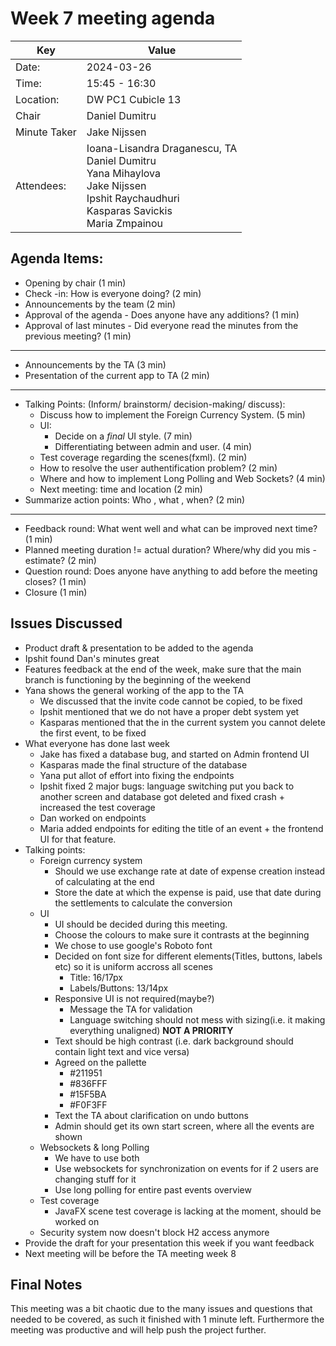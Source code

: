 # Week 7 meeting agenda

| Key          | Value              |
|--------------|--------------------|
| Date:        | 2024-03-26         |
| Time:        | 15:45 - 16:30      |
| Location:    | DW PC1 Cubicle 13  |
| Chair        | Daniel Dumitru     |
| Minute Taker | Jake Nijssen       |
| Attendees:   | Ioana-Lisandra Draganescu, TA<br/> Daniel Dumitru</br> Yana Mihaylova<br/> Jake Nijssen<br/> Ipshit Raychaudhuri<br/> Kasparas Savickis<br/>  Maria Zmpainou |


## Agenda Items:
- Opening by chair (1 min)
- Check -in: How is everyone doing? (2 min)
- Announcements by the team (2 min)
- Approval of the agenda - Does anyone have any additions? (1 min)
- Approval of last minutes - Did everyone read the minutes from the previous meeting? (1 min)
---
- Announcements by the TA (3 min)
- Presentation of the current app to TA (2 min)
---
- Talking Points: (Inform/ brainstorm/ decision-making/ discuss):
    - Discuss how to implement the Foreign Currency System. (5 min)
    - UI:
        - Decide on a *final* UI style. (7 min)
        - Differentiating between admin and user. (4 min)
    - Test coverage regarding the scenes(fxml). (2 min)
    - How to resolve the user authentification problem? (2 min)
    - Where and how to implement Long Polling and Web Sockets? (4 min)
    - Next meeting: time and location (2 min)
- Summarize action points: Who , what , when? (2 min)
---
- Feedback round: What went well and what can be improved next time? (1 min)
- Planned meeting duration != actual duration? Where/why did you mis -estimate? (2 min)
- Question round: Does anyone have anything to add before the meeting closes? (1 min)
- Closure (1 min)

## Issues Discussed
- Product draft & presentation to be added to the agenda
- Ipshit found Dan's minutes great
- Features feedback at the end of the week, make sure that the main branch is functioning by the beginning of the weekend
- Yana shows the general working of the app to the TA
    - We discussed that the invite code cannot be copied, to be fixed
    - Ipshit mentioned that we do not have a proper debt system yet
    - Kasparas mentioned that the in the current system you cannot delete the first event, to be fixed
- What everyone has done last week
    - Jake has fixed a database bug, and started on Admin frontend UI
    - Kasparas made the final structure of the database
    - Yana put allot of effort into fixing the endpoints
    - Ipshit fixed 2 major bugs: language switching put you back to another screen and database got deleted and fixed crash + increased the test coverage
    - Dan worked on endpoints
    - Maria added endpoints for editing the title of an event + the frontend UI for that feature.
- Talking points:
    - Foreign currency system
        - Should we use exchange rate at date of expense creation instead of calculating at the end
        - Store the date at which the expense is paid, use that date during the settlements to calculate the conversion
    - UI
        - UI should be decided during this meeting.
        - Choose the colours to make sure it contrasts at the beginning
        - We chose to use google's Roboto font
        - Decided on font size for different elements(Titles, buttons, labels etc) so it is uniform accross all scenes
            - Title: 16/17px
            - Labels/Buttons: 13/14px
        - Responsive UI is not required(maybe?)
            - Message the TA for validation
            - Language switching should not mess with sizing(i.e. it making everything unaligned) **NOT A PRIORITY**
        - Text should be high contrast (i.e. dark background should contain light text and vice versa)
        - Agreed on the pallette
            - #211951
            - #836FFF
            - #15F5BA
            - #F0F3FF
        - Text the TA about clarification on undo buttons
        - Admin should get its own start screen, where all the events are shown
    - Websockets & long Polling
        - We have to use both
        - Use websockets for synchronization on events for if 2 users are changing stuff for it
        - Use long polling for entire past events overview
    - Test coverage
        - JavaFX scene test coverage is lacking at the moment, should be worked on
    - Security system now doesn't block H2 access anymore
- Provide the draft for your presentation this week if you want feedback
- Next meeting will be before the TA meeting week 8
        
## Final Notes
This meeting was a bit chaotic due to the many issues and questions that needed to be covered, as such it finished with 1 minute left. Furthermore the meeting was productive and will help push the project further.

